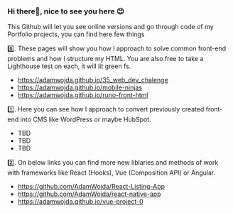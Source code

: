 ### Hi there👋, nice to see you here 😊

This Github will let you see online versions and go through code of my Portfolio projects, you can find here few things

0️⃣. These pages will show you how I approach to solve common front-end problems and how I structure my HTML. You are also free to take a Lighthouse test on each, it will lit green fs.

- <a href="https://adamwojda.github.io/35_web_dev_chalenge" target="_blank">https://adamwojda.github.io/35_web_dev_chalenge</a>
- <a href="https://adamwojda.github.io/mobile-ninjas" target="_blank">https://adamwojda.github.io/mobile-ninjas</a>
- <a href="https://adamwojda.github.io/runo-front-html" target="_blank">https://adamwojda.github.io/runo-front-html</a>

1️⃣. Here you can see how I approach to convert previously created front-end into CMS like WordPress or maybe HubSpot.

- TBD
- TBD
- TBD

2️⃣. On below links you can find more new liblaries and methods of work with frameworks like React (Hooks), Vue (Composition API) or Angular.

- https://github.com/AdamWojda/React-Listing-App
- https://github.com/AdamWojda/react-native-app
- https://adamwojda.github.io/vue-project-0

